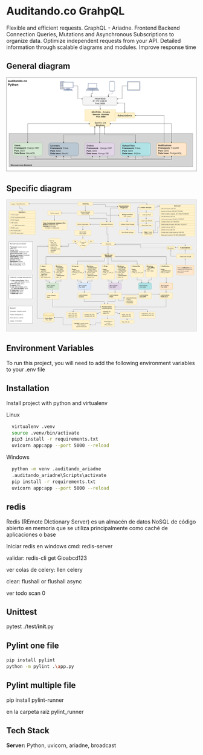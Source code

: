 
# Auditando.co GrahpQL

Flexible and efficient requests. GraphQL - Ariadne. Frontend Backend Connection
Queries, Mutations and Asynchronous Subscriptions to organize data. Optimize independent requests from your API. Detailed information through scalable diagrams and modules.
Improve response time


## General diagram
![general diagram](/diagrama_auditando_co.png)

## Specific diagram
![specific diagram](auditando_co_graphql.png)

## Environment Variables

To run this project, you will need to add the following environment variables to your .env file


## Installation

Install project with python and virtualenv

Linux
```bash
  virtualenv .venv
  source .venv/bin/activate
  pip3 install -r requirements.txt
  uvicorn app:app --port 5000 --reload
```

Windows
```bash
  python -m venv .auditando_ariadne
  .auditando_ariadne\Scripts\activate
  pip install -r requirements.txt
  uvicorn app:app --port 5000 --reload
```
## redis

Redis (REmote DIctionary Server) es un almacén de datos NoSQL de código abierto en memoria que se utiliza principalmente como caché de aplicaciones o base 

Iniciar redis en windows cmd: redis-server

validar: redis-cli  get Gioabcd123

ver colas de celery: llen celery

clear:  flushall  or flushall async

ver todo scan 0

## Unittest

pytest ./test/__init__.py

## Pylint one file

```bash
pip install pylint
python -m pylint .\app.py
```

## Pylint multiple file

pip install pylint-runner

en la carpeta raíz
pylint_runner

## Tech Stack

**Server:** Python, uvicorn, ariadne, broadcast


